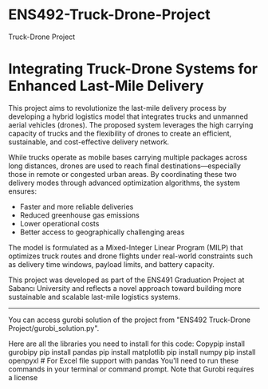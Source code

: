 # ENS492-Truck-Drone-Project
Truck-Drone Project

#  Integrating Truck-Drone Systems for Enhanced Last-Mile Delivery

This project aims to revolutionize the last-mile delivery process by developing a hybrid logistics model that integrates trucks and unmanned aerial vehicles (drones). The proposed system leverages the high carrying capacity of trucks and the flexibility of drones to create an efficient, sustainable, and cost-effective delivery network.

While trucks operate as mobile bases carrying multiple packages across long distances, drones are used to reach final destinations—especially those in remote or congested urban areas. By coordinating these two delivery modes through advanced optimization algorithms, the system ensures:

- Faster and more reliable deliveries  
- Reduced greenhouse gas emissions  
- Lower operational costs  
- Better access to geographically challenging areas

The model is formulated as a Mixed-Integer Linear Program (MILP) that optimizes truck routes and drone flights under real-world constraints such as delivery time windows, payload limits, and battery capacity.

This project was developed as part of the ENS491 Graduation Project at Sabancı University and reflects a novel approach toward building more sustainable and scalable last-mile logistics systems.

---


You can access gurobi solution of the project from "ENS492 Truck-Drone Project/gurobi_solution.py". 

Here are all the libraries you need to install for this code:
Copypip install gurobipy
pip install pandas
pip install matplotlib
pip install numpy
pip install openpyxl  # For Excel file support with pandas
You'll need to run these commands in your terminal or command prompt. Note that Gurobi requires a license
